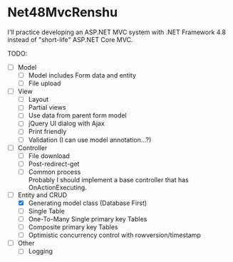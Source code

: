 # Net48MvcRenshu

I'll practice developing an ASP.NET MVC system with .NET Framework 4.8 instead of "short-life" ASP.NET Core MVC.

TODO:

- [ ] Model
  - [ ] Model includes Form data and entity
  - [ ] File upload
- [ ] View
  - [ ] Layout
  - [ ] Partial views
  - [ ] Use data from parent form model
  - [ ] jQuery UI dialog with Ajax
  - [ ] Print friendly
  - [ ] Validation (I can use model annotation...?)
- [ ] Controller
  - [ ] File download
  - [ ] Post-redirect-get
  - [ ] Common process  
      Probably I should implement a base controller that has OnActionExecuting.
- [ ] Entity and CRUD
  - [X] Generating model class (Database First)
  - [ ] Single Table
  - [ ] One-To-Many Single primary key Tables
  - [ ] Composite primary key Tables
  - [ ] Optimistic concurrency control with rowversion/timestamp
- [ ] Other
  - [ ] Logging
